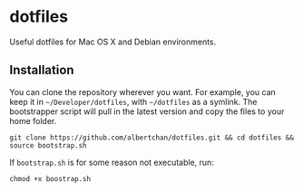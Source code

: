 # dotfiles

Useful dotfiles for Mac OS X and Debian environments.

## Installation

You can clone the repository wherever you want. For example, you can keep it in
`~/Developer/dotfiles`, with `~/dotfiles` as a symlink. The bootstrapper script 
will pull in the latest version and copy the files to your home folder.

```
git clone https://github.com/albertchan/dotfiles.git && cd dotfiles && source bootstrap.sh
```

If `bootstrap.sh` is for some reason not executable, run:

```
chmod +x boostrap.sh
```

